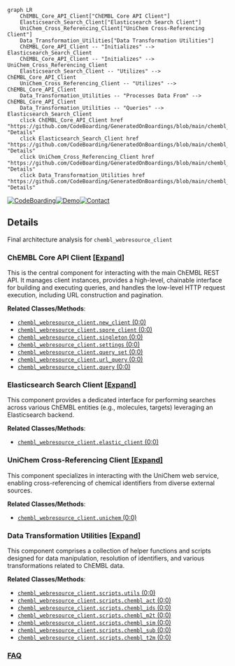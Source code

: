 ```mermaid
graph LR
    ChEMBL_Core_API_Client["ChEMBL Core API Client"]
    Elasticsearch_Search_Client["Elasticsearch Search Client"]
    UniChem_Cross_Referencing_Client["UniChem Cross-Referencing Client"]
    Data_Transformation_Utilities["Data Transformation Utilities"]
    ChEMBL_Core_API_Client -- "Initializes" --> Elasticsearch_Search_Client
    ChEMBL_Core_API_Client -- "Initializes" --> UniChem_Cross_Referencing_Client
    Elasticsearch_Search_Client -- "Utilizes" --> ChEMBL_Core_API_Client
    UniChem_Cross_Referencing_Client -- "Utilizes" --> ChEMBL_Core_API_Client
    Data_Transformation_Utilities -- "Processes Data From" --> ChEMBL_Core_API_Client
    Data_Transformation_Utilities -- "Queries" --> Elasticsearch_Search_Client
    click ChEMBL_Core_API_Client href "https://github.com/CodeBoarding/GeneratedOnBoardings/blob/main/chembl_webresource_client/ChEMBL_Core_API_Client.md" "Details"
    click Elasticsearch_Search_Client href "https://github.com/CodeBoarding/GeneratedOnBoardings/blob/main/chembl_webresource_client/Elasticsearch_Search_Client.md" "Details"
    click UniChem_Cross_Referencing_Client href "https://github.com/CodeBoarding/GeneratedOnBoardings/blob/main/chembl_webresource_client/UniChem_Cross_Referencing_Client.md" "Details"
    click Data_Transformation_Utilities href "https://github.com/CodeBoarding/GeneratedOnBoardings/blob/main/chembl_webresource_client/Data_Transformation_Utilities.md" "Details"
```

[![CodeBoarding](https://img.shields.io/badge/Generated%20by-CodeBoarding-9cf?style=flat-square)](https://github.com/CodeBoarding/GeneratedOnBoardings)[![Demo](https://img.shields.io/badge/Try%20our-Demo-blue?style=flat-square)](https://www.codeboarding.org/demo)[![Contact](https://img.shields.io/badge/Contact%20us%20-%20contact@codeboarding.org-lightgrey?style=flat-square)](mailto:contact@codeboarding.org)

## Details

Final architecture analysis for `chembl_webresource_client`

### ChEMBL Core API Client [[Expand]](./ChEMBL_Core_API_Client.md)
This is the central component for interacting with the main ChEMBL REST API. It manages client instances, provides a high-level, chainable interface for building and executing queries, and handles the low-level HTTP request execution, including URL construction and pagination.


**Related Classes/Methods**:

- <a href="https://github.com/chembl/chembl_webresource_client/chembl_webresource_client/new_client.py#L0-L0" target="_blank" rel="noopener noreferrer">`chembl_webresource_client.new_client` (0:0)</a>
- <a href="https://github.com/chembl/chembl_webresource_client/chembl_webresource_client/spore_client.py#L0-L0" target="_blank" rel="noopener noreferrer">`chembl_webresource_client.spore_client` (0:0)</a>
- <a href="https://github.com/chembl/chembl_webresource_client/chembl_webresource_client/singleton.py#L0-L0" target="_blank" rel="noopener noreferrer">`chembl_webresource_client.singleton` (0:0)</a>
- <a href="https://github.com/chembl/chembl_webresource_client/chembl_webresource_client/settings.py#L0-L0" target="_blank" rel="noopener noreferrer">`chembl_webresource_client.settings` (0:0)</a>
- <a href="https://github.com/chembl/chembl_webresource_client/chembl_webresource_client/query_set.py#L0-L0" target="_blank" rel="noopener noreferrer">`chembl_webresource_client.query_set` (0:0)</a>
- <a href="https://github.com/chembl/chembl_webresource_client/chembl_webresource_client/url_query.py#L0-L0" target="_blank" rel="noopener noreferrer">`chembl_webresource_client.url_query` (0:0)</a>
- <a href="https://github.com/chembl/chembl_webresource_client/chembl_webresource_client/query.py#L0-L0" target="_blank" rel="noopener noreferrer">`chembl_webresource_client.query` (0:0)</a>


### Elasticsearch Search Client [[Expand]](./Elasticsearch_Search_Client.md)
This component provides a dedicated interface for performing searches across various ChEMBL entities (e.g., molecules, targets) leveraging an Elasticsearch backend.


**Related Classes/Methods**:

- <a href="https://github.com/chembl/chembl_webresource_client/chembl_webresource_client/elastic_client.py#L0-L0" target="_blank" rel="noopener noreferrer">`chembl_webresource_client.elastic_client` (0:0)</a>


### UniChem Cross-Referencing Client [[Expand]](./UniChem_Cross_Referencing_Client.md)
This component specializes in interacting with the UniChem web service, enabling cross-referencing of chemical identifiers from diverse external sources.


**Related Classes/Methods**:

- <a href="https://github.com/chembl/chembl_webresource_client/chembl_webresource_client/unichem.py#L0-L0" target="_blank" rel="noopener noreferrer">`chembl_webresource_client.unichem` (0:0)</a>


### Data Transformation Utilities [[Expand]](./Data_Transformation_Utilities.md)
This component comprises a collection of helper functions and scripts designed for data manipulation, resolution of identifiers, and various transformations related to ChEMBL data.


**Related Classes/Methods**:

- <a href="https://github.com/chembl/chembl_webresource_client/chembl_webresource_client/scripts/utils.py#L0-L0" target="_blank" rel="noopener noreferrer">`chembl_webresource_client.scripts.utils` (0:0)</a>
- <a href="https://github.com/chembl/chembl_webresource_client/chembl_webresource_client/scripts/chembl_act.py#L0-L0" target="_blank" rel="noopener noreferrer">`chembl_webresource_client.scripts.chembl_act` (0:0)</a>
- <a href="https://github.com/chembl/chembl_webresource_client/chembl_webresource_client/scripts/chembl_ids.py#L0-L0" target="_blank" rel="noopener noreferrer">`chembl_webresource_client.scripts.chembl_ids` (0:0)</a>
- <a href="https://github.com/chembl/chembl_webresource_client/chembl_webresource_client/scripts/chembl_m2t.py#L0-L0" target="_blank" rel="noopener noreferrer">`chembl_webresource_client.scripts.chembl_m2t` (0:0)</a>
- <a href="https://github.com/chembl/chembl_webresource_client/chembl_webresource_client/scripts/chembl_sim.py#L0-L0" target="_blank" rel="noopener noreferrer">`chembl_webresource_client.scripts.chembl_sim` (0:0)</a>
- <a href="https://github.com/chembl/chembl_webresource_client/chembl_webresource_client/scripts/chembl_sub.py#L0-L0" target="_blank" rel="noopener noreferrer">`chembl_webresource_client.scripts.chembl_sub` (0:0)</a>
- <a href="https://github.com/chembl/chembl_webresource_client/chembl_webresource_client/scripts/chembl_t2m.py#L0-L0" target="_blank" rel="noopener noreferrer">`chembl_webresource_client.scripts.chembl_t2m` (0:0)</a>




### [FAQ](https://github.com/CodeBoarding/GeneratedOnBoardings/tree/main?tab=readme-ov-file#faq)
